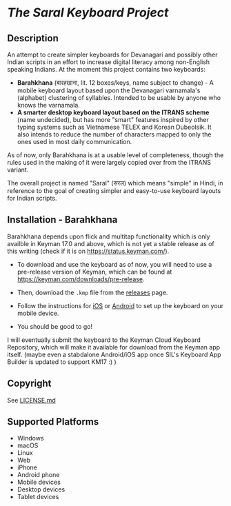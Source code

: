 *The Saral Keyboard Project*
==============

Description
-----------
An attempt to create simpler keyboards for Devanagari and possibly other Indian scripts in an effort to increase digital literacy among non-English speaking Indians. At the moment this project contains two keyboards:
- **Barahkhana** (बारहखाना, lit. 12 boxes/keys, name subject to change) - A mobile keyboard layout based upon the Devanagari varnamala's (alphabet) clustering of syllables. Intended to be usable by anyone who knows the varnamala.
- **A smarter desktop keyboard layout based on the ITRANS scheme** (name undecided), but has more "smart" features inspired by other typing systems such as Vietnamese TELEX and Korean Dubeolsik. It also intends to reduce the number of characters mapped to only the ones used in most daily communication.

As of now, only Barahkhana is at a usable level of completeness, though the rules used in the making of it were largely copied over from the ITRANS variant.

The overall project is named "Saral" (सरल) which means "simple" in Hindi, in reference to the goal of creating simpler and easy-to-use keyboard layouts for Indian scripts.

Installation - Barahkhana
-------------------------
Barahkhana depends upon flick and multitap functionality which is only availble in Keyman 17.0 and above, which is not yet a stable release as of this writing (check if it is on https://status.keyman.com/).

- To download and use the keyboard as of now, you will need to use a pre-release version of Keyman, which can be found at https://keyman.com/downloads/pre-release.

- Then, download the `.kmp` file from the [releases](https://github.com/kilacoda/saral/releases) page.

- Follow the instructions for [iOS](https://help.keyman.com/products/iphone-and-ipad/current-version/basic/installing-custom-keyboards-dictionaries) or [Android](https://help.keyman.com/products/android/current-version/basic/installing-custom-packages) to set up the keyboard on your mobile device.

- You should be good to go!

I will eventually submit the keyboard to the Keyman Cloud Keyboard Repository, which will make it available for download from the Keyman app itself. (maybe even a stabdalone Android/iOS app once SIL's Keyboard App Builder is updated to support KM17 :\) )




<!-- Links
-----
Keyboard Homepage: https://keyman.com/keyboards/saral -->

Copyright
---------
See [LICENSE.md](LICENSE.md)

Supported Platforms
-------------------
 * Windows
 * macOS
 * Linux
 * Web
 * iPhone
 * Android phone
 * Mobile devices
 * Desktop devices
 * Tablet devices
 <!-- * iPad -->
 <!-- * Android tablet -->

